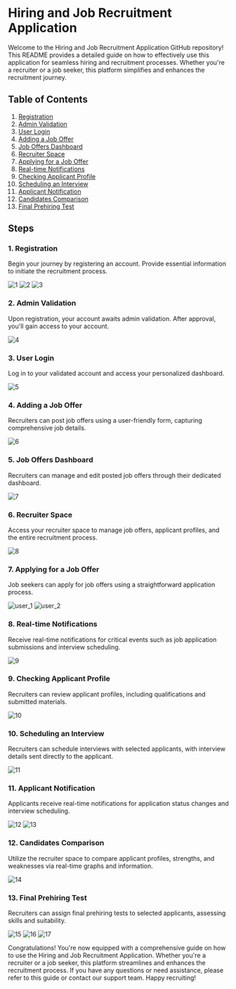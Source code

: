 # Hiring and Job Recruitment Application

Welcome to the Hiring and Job Recruitment Application GitHub repository! This README provides a detailed guide on how to effectively use this application for seamless hiring and recruitment processes. Whether you're a recruiter or a job seeker, this platform simplifies and enhances the recruitment journey.

## Table of Contents
1. [Registration](#registration)
2. [Admin Validation](#admin-validation)
3. [User Login](#user-login)
4. [Adding a Job Offer](#adding-a-job-offer)
5. [Job Offers Dashboard](#job-offers-dashboard)
6. [Recruiter Space](#recruiter-space)
7. [Applying for a Job Offer](#applying-for-a-job-offer)
8. [Real-time Notifications](#real-time-notifications)
9. [Checking Applicant Profile](#checking-applicant-profile)
10. [Scheduling an Interview](#scheduling-an-interview)
11. [Applicant Notification](#applicant-notification)
12. [Candidates Comparison](#candidates-comparison)
13. [Final Prehiring Test](#final-prehiring-test)

## Steps

### 1. Registration <a name="registration"></a>
Begin your journey by registering an account. Provide essential information to initiate the recruitment process.

![1](https://github.com/RaedNefzi98/TALENTRACK/assets/74836098/cd0aa2ab-56d5-4002-890e-0ce8abc24ef0)
![2](https://github.com/RaedNefzi98/TALENTRACK/assets/74836098/dfee639d-73f4-4df3-bf2b-08067423e10e)
![3](https://github.com/RaedNefzi98/TALENTRACK/assets/74836098/a98ed918-b2fd-499c-b266-f8292b8cbaf4)

### 2. Admin Validation <a name="admin-validation"></a>
Upon registration, your account awaits admin validation. After approval, you'll gain access to your account.

![4](https://github.com/RaedNefzi98/TALENTRACK/assets/74836098/6879e02f-fc02-4c3b-9a55-889e54dc49c1)

### 3. User Login <a name="user-login"></a>
Log in to your validated account and access your personalized dashboard.

![5](https://github.com/RaedNefzi98/TALENTRACK/assets/74836098/f3a3a811-efea-469d-a83d-ca59a0c1e8a9)

### 4. Adding a Job Offer <a name="adding-a-job-offer"></a>
Recruiters can post job offers using a user-friendly form, capturing comprehensive job details.

![6](https://github.com/RaedNefzi98/TALENTRACK/assets/74836098/5ca814a3-b10b-4648-98eb-28ea618ec9d7)

### 5. Job Offers Dashboard <a name="job-offers-dashboard"></a>
Recruiters can manage and edit posted job offers through their dedicated dashboard.

![7](https://github.com/RaedNefzi98/TALENTRACK/assets/74836098/80ed8e17-3093-4259-b6a2-bc79bd5cc26c)

### 6. Recruiter Space <a name="recruiter-space"></a>
Access your recruiter space to manage job offers, applicant profiles, and the entire recruitment process.

![8](https://github.com/RaedNefzi98/TALENTRACK/assets/74836098/f2ced530-7c22-4e0a-be61-2f2ce3d5d0cb)

### 7. Applying for a Job Offer <a name="applying-for-a-job-offer"></a>
Job seekers can apply for job offers using a straightforward application process.

![user_1](https://github.com/RaedNefzi98/TALENTRACK/assets/74836098/f8bf9eee-f19a-46f6-8efd-e767c6508290)
![user_2](https://github.com/RaedNefzi98/TALENTRACK/assets/74836098/dd7ed86f-9e19-4478-ae2e-17f8fd1944fc)

### 8. Real-time Notifications <a name="real-time-notifications"></a>
Receive real-time notifications for critical events such as job application submissions and interview scheduling.

![9](https://github.com/RaedNefzi98/TALENTRACK/assets/74836098/f285098e-aafd-4177-abcc-53db19c360cd)

### 9. Checking Applicant Profile <a name="checking-applicant-profile"></a>
Recruiters can review applicant profiles, including qualifications and submitted materials.

![10](https://github.com/RaedNefzi98/TALENTRACK/assets/74836098/46a6c594-2c5e-473f-95b8-63844d7df63d)

### 10. Scheduling an Interview <a name="scheduling-an-interview"></a>
Recruiters can schedule interviews with selected applicants, with interview details sent directly to the applicant.

![11](https://github.com/RaedNefzi98/TALENTRACK/assets/74836098/a659f0e2-09a7-4fa1-85de-9861b231de77)

### 11. Applicant Notification <a name="applicant-notification"></a>
Applicants receive real-time notifications for application status changes and interview scheduling.

![12](https://github.com/RaedNefzi98/TALENTRACK/assets/74836098/69bc9538-cc49-44ca-866a-bfb57e6c7738)
![13](https://github.com/RaedNefzi98/TALENTRACK/assets/74836098/105fdb5c-d714-4b33-bf94-4c6cadcc3812)

### 12. Candidates Comparison <a name="candidates-comparison"></a>
Utilize the recruiter space to compare applicant profiles, strengths, and weaknesses via real-time graphs and information.

![14](https://github.com/RaedNefzi98/TALENTRACK/assets/74836098/5d761620-d81e-4431-acf8-c18ce0020a9b)

### 13. Final Prehiring Test <a name="final-prehiring-test"></a>
Recruiters can assign final prehiring tests to selected applicants, assessing skills and suitability.

![15](https://github.com/RaedNefzi98/TALENTRACK/assets/74836098/68efc0e3-1c9c-4d1a-b793-395eb4cb5717)
![16](https://github.com/RaedNefzi98/TALENTRACK/assets/74836098/840abafb-cadb-4df8-b213-f2cf78782648)
![17](https://github.com/RaedNefzi98/TALENTRACK/assets/74836098/1cde3d2f-b7c3-4211-ab39-f17fbf1ef525)

Congratulations! You're now equipped with a comprehensive guide on how to use the Hiring and Job Recruitment Application. Whether you're a recruiter or a job seeker, this platform streamlines and enhances the recruitment process. If you have any questions or need assistance, please refer to this guide or contact our support team. Happy recruiting!
